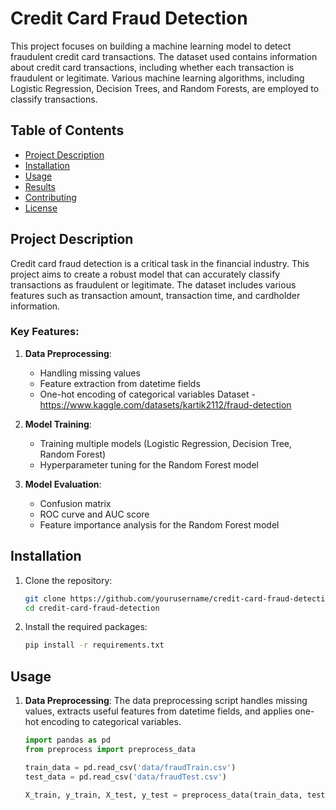 # Credit Card Fraud Detection

This project focuses on building a machine learning model to detect fraudulent credit card transactions. The dataset used contains information about credit card transactions, including whether each transaction is fraudulent or legitimate. Various machine learning algorithms, including Logistic Regression, Decision Trees, and Random Forests, are employed to classify transactions.

## Table of Contents
- [Project Description](#project-description)
- [Installation](#installation)
- [Usage](#usage)
- [Results](#results)
- [Contributing](#contributing)
- [License](#license)

## Project Description

Credit card fraud detection is a critical task in the financial industry. This project aims to create a robust model that can accurately classify transactions as fraudulent or legitimate. The dataset includes various features such as transaction amount, transaction time, and cardholder information.

### Key Features:
1. **Data Preprocessing**:
   - Handling missing values
   - Feature extraction from datetime fields
   - One-hot encoding of categorical variables
  Dataset - https://www.kaggle.com/datasets/kartik2112/fraud-detection

2. **Model Training**:
   - Training multiple models (Logistic Regression, Decision Tree, Random Forest)
   - Hyperparameter tuning for the Random Forest model

3. **Model Evaluation**:
   - Confusion matrix
   - ROC curve and AUC score
   - Feature importance analysis for the Random Forest model

## Installation

1. Clone the repository:
    ```sh
    git clone https://github.com/yourusername/credit-card-fraud-detection.git
    cd credit-card-fraud-detection
    ```

2. Install the required packages:
    ```sh
    pip install -r requirements.txt
    ```

## Usage

1. **Data Preprocessing**:
   The data preprocessing script handles missing values, extracts useful features from datetime fields, and applies one-hot encoding to categorical variables.

   ```python
   import pandas as pd
   from preprocess import preprocess_data

   train_data = pd.read_csv('data/fraudTrain.csv')
   test_data = pd.read_csv('data/fraudTest.csv')

   X_train, y_train, X_test, y_test = preprocess_data(train_data, test_data)
